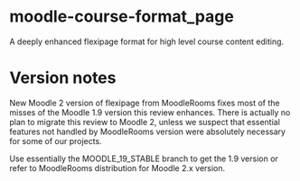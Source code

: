 moodle-course-format_page
=========================

A deeply enhanced flexipage format for high level course content editing.

Version notes
=============

New Moodle 2 version of flexipage from MoodleRooms fixes most of the misses of the Moodle 1.9 version this review enhances.
 There is actually no plan to migrate this review to Moodle 2, unless we suspect that essential features not handled by
MoodleRooms version were absolutely necessary for some of our projects.

Use essentially the MOODLE_19_STABLE branch to get the 1.9 version or refer to MoodleRooms distribution for
Moodle 2.x version.